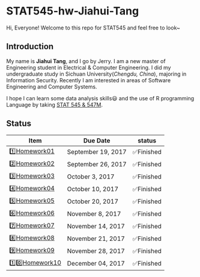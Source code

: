 # STAT545-hw-Jiahui-Tang

Hi, Everyone! Welcome to this repo for STAT545 and feel free to look~

## Introduction

My name is **Jiahui Tang**, and I go by Jerry. I am a new master of Engineering student in Electrical & Computer Engineering. I did my undergraduate study in Sichuan University(*Chengdu, China*), majoring in Information Security. Recently I am interested in areas of Software Engineering and Computer Systems.

I hope I can learn some data analysis skills:smiley: and the use of R programming Language by taking [STAT 545 & 547M](http://stat545.com).

## Status

|    **Item**     | **Due Date**          | **status** |
|-----------------|-----------------------|------------|
| :one:[Homework01](https://github.com/Tangjiahui26/STAT545-hw-Tang-Jiahui/tree/master/hw01) | September 19, 2017 |:white_check_mark:Finished    |
| :two:[Homework02](https://github.com/Tangjiahui26/STAT545-hw-Tang-Jiahui/tree/master/hw02) | September 26, 2017 |:white_check_mark:Finished    |
| :three:[Homework03](https://github.com/Tangjiahui26/STAT545-hw-Tang-Jiahui/tree/master/hw03)| October 3, 2017   |:white_check_mark:Finished    |
| :four:[Homework04](https://github.com/Tangjiahui26/STAT545-hw-Tang-Jiahui/tree/master/hw04) | October 10, 2017    |:white_check_mark:Finished    |
| :five:[Homework05](https://github.com/Tangjiahui26/STAT545-hw-Tang-Jiahui/tree/master/hw05) | October 20, 2017                     |:white_check_mark:Finished   |
| :six:[Homework06](https://github.com/Tangjiahui26/STAT545-hw-Tang-Jiahui/tree/master/hw06) | November 8, 2017                     |:white_check_mark:Finished|
| :seven:[Homework07](https://github.com/Tangjiahui26/STAT545-hw-Tang-Jiahui/tree/master/hw07) | November 14, 2017                     |:white_check_mark:Finished|
| :eight:[Homework08](https://github.com/Tangjiahui26/STAT545-hw-Tang-Jiahui/tree/master/hw08) | November 21, 2017                     |:white_check_mark:Finished|
| :nine:[Homework09](https://github.com/Tangjiahui26/STAT545-hw-Tang-Jiahui/tree/master/hw09) | November 28, 2017                     |:white_check_mark:Finished|
| :one::zero:[Homework10](https://github.com/Tangjiahui26/STAT545-hw-Tang-Jiahui/tree/master/hw10) | December 04, 2017                     |:white_check_mark:Finished|
